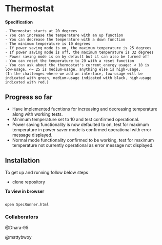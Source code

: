 # Thermostat

**Specification**

```
- Thermostat starts at 20 degrees
- You can increase the temperature with an up function
- You can decrease the temperature with a down function
- The minimum temperature is 10 degrees
- If power saving mode is on, the maximum temperature is 25 degrees
- If power saving mode is off, the maximum temperature is 32 degrees
- Power saving mode is on by default but it can also be turned off
- You can reset the temperature to 20 with a reset function
- You can ask about the thermostat's current energy usage: < 18 is low-usage, <= 25 is medium-usage, anything else is high-usage.
(In the challenges where we add an interface, low-usage will be indicated with green, medium-usage indicated with black, high-usage indicated with red.)

```

## Progress so far
- Have implemented fucntions for increasing and decreasing temperature along with working tests.
- Minimum temperature set to 10 and test confirmed operational.
- Power saving functionality is now defaulted to on, test for maximum temperature in power saver mode is confirmed operational with error message displayed.
- Normal mode functionality confirmed to be working, test for maximum temperature not currently operational as error message not displayed.

## Installation

To get up and running follow below steps

- clone repository

**To view in browser**

```bash

open SpecRunner.html

```

### Collaborators
@Dhara-95

@mattybwoy